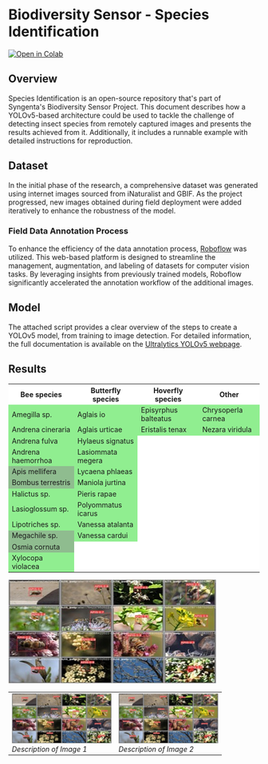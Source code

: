 # Biodiversity Sensor - Species Identification
[![Open in Colab](https://colab.research.google.com/assets/colab-badge.svg)](https://colab.research.google.com/github/syngenta/BiodiversitySensorProject_SpeciesIdentificationCode/blob/main/train_yolov5.ipynb)

## Overview
Species Identification is an open-source repository that's part of Syngenta's Biodiversity Sensor Project. 
This document describes how a YOLOv5-based architecture could be used to tackle the challenge of detecting 
insect species from remotely captured images and presents the results achieved from it. Additionally, it 
includes a runnable example with detailed instructions for reproduction.

## Dataset
In the initial phase of the research, a comprehensive dataset was generated using internet images sourced 
from iNaturalist and GBIF. As the project progressed, new images obtained during field deployment were added 
iteratively to enhance the robustness of the model.

### Field Data Annotation Process
To enhance the efficiency of the data annotation process, [Roboflow](https://docs.roboflow.com/) was utilized. 
This web-based platform is designed to streamline the management, augmentation, and labeling of datasets for computer 
vision tasks. By leveraging insights from previously trained models, Roboflow significantly accelerated 
the annotation workflow of the additional images.

## Model
The attached script provides a clear overview of the steps to create a YOLOv5 model, from training to image 
detection. For detailed information, the full documentation is available on the [Ultralytics YOLOv5 webpage](https://docs.ultralytics.com/yolov5/).

## Results
<table>
  <tr>
    <th bgcolor="#FFF">Bee species</th>
    <th bgcolor="#FFF">Butterfly species</th>
    <th bgcolor="#FFF">Hoverfly species</th>
    <th bgcolor="#FFF">Other</th>
  </tr>
   <tr>
    <td bgcolor="#90EE90">Amegilla sp.</td>
    <td bgcolor="#90EE90">Aglais io</td>
    <td bgcolor="#90EE90">Episyrphus balteatus</td>
    <td bgcolor="#90EE90">Chrysoperla carnea</td>
  </tr>
  <tr>
    <td bgcolor="#90EE90">Andrena cineraria</td>
    <td bgcolor="#90EE90">Aglais urticae</td>
    <td bgcolor="#90EE90">Eristalis tenax</td>
    <td bgcolor="#90EE90">Nezara viridula</td>
  </tr>
  <tr>
    <td bgcolor="#90EE90">Andrena fulva</td>
    <td bgcolor="#90EE90">Hylaeus signatus</td>
    <td bgcolor="#FFFFFF"></td>
    <td bgcolor="#FFFFFF"></td>
  </tr>
  <tr>
    <td bgcolor="#90EE90">Andrena haemorrhoa</td>
    <td bgcolor="#90EE90">Lasiommata megera</td>
    <td bgcolor="#FFFFFF"></td>
    <td bgcolor="#FFFFFF"></td>
  </tr>
  <tr>
    <td bgcolor="#8FBC8F">Apis mellifera</td>
    <td bgcolor="#90EE90">Lycaena phlaeas</td>
    <td bgcolor="#FFFFFF"></td>
    <td bgcolor="#FFFFFF"></td>
  </tr>
  <tr>
    <td bgcolor="#8FBC8F">Bombus terrestris</td>
    <td bgcolor="#90EE90">Maniola jurtina</td>
    <td bgcolor="#FFFFFF"></td>
    <td bgcolor="#FFFFFF"></td>
  </tr>
  <tr>
    <td bgcolor="#90EE90">Halictus sp.</td>
    <td bgcolor="#90EE90">Pieris rapae</td>
    <td bgcolor="#FFFFFF"></td>
    <td bgcolor="#FFFFFF"></td>
  </tr>
  <tr>
    <td bgcolor="#90EE90">Lasioglossum sp.</td>
    <td bgcolor="#90EE90">Polyommatus icarus</td>
    <td bgcolor="#FFFFFF"></td>
    <td bgcolor="#FFFFFF"></td>
  </tr>
  <tr>
    <td bgcolor="#90EE90">Lipotriches sp.</td>
    <td bgcolor="#90EE90">Vanessa atalanta</td>
    <td bgcolor="#FFFFFF"></td>
    <td bgcolor="#FFFFFF"></td>
  </tr>
  <tr>
    <td bgcolor="#8FBC8F">Megachile sp.</td>
    <td bgcolor="#90EE90">Vanessa cardui</td>
    <td bgcolor="#FFFFFF"></td>
    <td bgcolor="#FFFFFF"></td>
  </tr>
  <tr>
    <td bgcolor="#8FBC8F">Osmia cornuta</td>
    <td bgcolor="#FFFFFF"></td>
    <td bgcolor="#FFFFFF"></td>
    <td bgcolor="#FFFFFF"></td>
  </tr>
  <tr>
    <td bgcolor="#90EE90">Xylocopa violacea</td>
    <td bgcolor="#FFFFFF"></td>
    <td bgcolor="#FFFFFF"></td>
    <td bgcolor="#FFFFFF"></td>
  </tr>
</table>

![Description of Image 1](images/Picture1.jpg)

<table>
  <tr>
    <td>
      <img src="images/Picture1.jpg" alt="Description of Image 1" width="200"/>
      <br>
      <em>Description of Image 1</em>
    </td>
    <td>
      <img src="images/Picture1.jpg" alt="Description of Image 2" width="200"/>
      <br>
      <em>Description of Image 2</em>
    </td>
  </tr>
</table>